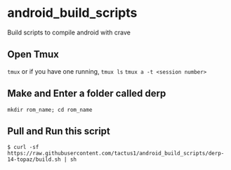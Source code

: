 # android_build_scripts
Build scripts to compile android with crave

## Open Tmux

```tmux```
or if you have one running,
```tmux ls```
```tmux a -t <session number>```

## Make and Enter a folder called derp
```mkdir rom_name; cd rom_name```

## Pull and Run this script
```$ curl -sf https://raw.githubusercontent.com/tactus1/android_build_scripts/derp-14-topaz/build.sh | sh```
